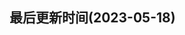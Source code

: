 <!--
 * @Description:
 * @Author: panrui
 * @Date: 2023-04-25 08:57:17
 * @LastEditTime: 2023-05-18 10:06:19
 * @LastEditors: panrui
 * 不忘初心,不负梦想
-->

## 最后更新时间(2023-05-18)
